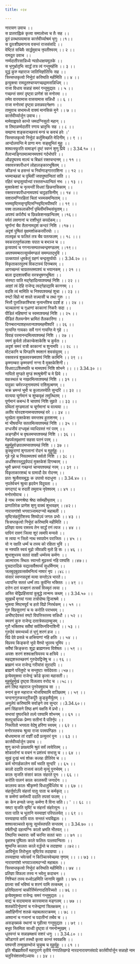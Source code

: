 ```yaml
---
title: ०३४

---
```

नारायण उवाच ।।  
स प्रातराह्निकं कृत्वा समालोच्य च तैः सह ।।  
दूतं प्रस्थापयामास कार्त्तवीर्य्याश्रमं भृगुः ।।१।।  
स दूतःशीघ्रमागत्य वसन्तं राजसंसदि ।।  
वेष्टितं सचिवैः सार्द्धमुवाच नृपतीश्वरम् ।। २ ।।  
रामदूत उवाच ।।  
नर्म्मदातीरसान्निध्ये न्यग्रोधाक्षयमूलके ।।  
स भृगुर्भ्रातृभिः सार्द्धं तत्र त्वं गन्तुमर्हसि ।। ३ ।।  
युद्धं कुरु महाराज जातिभिर्ज्ञातिभिः सह ।।  
त्रिस्सप्तकृत्वो निर्भूपां करिष्यति महीमिति ।। ४ ।।  
इत्युक्त्वा रामदूतश्चाप्यगच्छद्रामसन्निधिम् ।।  
राजा विधाय सन्नाहं समरं गन्तुमुद्यतः ।। ५ ।।  
गच्छन्तं समरं दृष्ट्वा प्राणेशं सा मनोरमा ।।  
तमेव वारयामास वासयामास सन्निधौ ।। ६ ।।  
राजा मनोरमां दृष्ट्वा प्रसन्नवदनेक्षणः ।।  
तामुवाच सभामध्ये वाक्यं मानसिकं मुने ।। ७ ।।  
कार्त्तवीर्य्यार्जुन उवाच।।  
मामेवाह्वयते कान्ते जमदग्निसुतो महान् ।।  
स तिष्ठन्नर्म्मदातीरे रणाय भ्रातृभिः सह ।। ८ ।।  
सम्प्राप्य शङ्कराच्छस्त्रं मन्त्रं च कवचं हरेः ।'  
त्रिस्सप्तकृत्वो निर्भूपां कर्तुमिच्छति मेदिनीम् ।। ९ ।।  
आन्दोलयन्ति मे प्राणा मनः सङ्क्षुभितं मुहुः ।।  
शश्वत्स्फुरति वामाङ्गं दृष्टं स्वप्नं शृणु प्रिये ।। 3.34.१० ।।  
तैलाभ्यङ्गितमात्मानमपश्यं गर्दभोपरि ।।  
औढपुष्पस्य माल्यं च बिभ्रतं रक्तचन्दनम् ।। ११ ।।  
रक्तवस्त्रपरीधानं लोहालङ्कारभूषितम् ।।  
क्रीडन्तं च हसन्तं च निर्वाणाङ्गारराशिना ।। १२ ।।  
भस्माच्छन्नां च पृथिवीं जपापुष्पान्वितां सति ।।  
रहितं चन्द्रसूर्य्याभ्यां रस्तसन्ध्यान्वितं नभः ।। १३ ।।  
मुक्तकेशां च नृत्यन्तीं विधवां छिन्ननासिकाम् ।।  
रक्तवस्त्रपरीधानामपश्यं चाट्टहासिनीम् ।। १४ ।।  
सशरामग्निरहितां चितां भस्मसमन्विताम् ।।  
भस्मवृष्टिमसृग्वृष्टिमग्निवृष्टिमपीश्वरि ।। १९ ।।  
पक्व तालफलाकीर्णां पृथिवीमस्थिसंयुताम्।।  
अपश्यं कर्परौघं च छिन्नकेशनखान्वितम् ।।१६।।  
पर्वतं लवणानां च राशीभूतं कपर्दकम्।।  
चूर्णानां चैव तैलानामदृशं कन्दरं निशि ।।१७।।  
अदृशं पुष्पितं वृक्षमशोककरवीरयोः ।।  
तालवृक्षं च फलितं तत्र चैव पतत्फलम् ।। १८ ।।।  
स्वकरात्पूर्णकलशः पपात च बभञ्ज च ।।  
इत्यपश्यं च गगनात्सम्पतच्चन्द्रमण्डलम् ।।१९।।  
अपश्यमम्बरात्सूर्य्यमण्डलं समम्पतद्भुवि ।।  
उल्कापातं धूमकेतुं ग्रहणं चन्द्रसूर्य्ययोः ।। 3.34.२० ।।  
विकृताकारपुरुषं विकटास्यं दिगम्बरम् ।।  
आगच्छन्तं चाग्रतस्तमपश्यं च भयानकम् ।। २१ ।।  
बाला द्वादशावर्षीया वस्त्रभूषणभूषिता ।।  
संरुष्टा याति मद्गेहादित्यपश्यमहं निशि ।। २२ ।।  
आज्ञां त्वं देहि राजेन्द्र त्वद्गेहाद्यामि काननम् ।।  
वदसि त्वं मामिति च निश्यपश्यमहं शुचा ।। २३ ।।  
रुष्टो विप्रो मां शपते सन्न्यासी च तथा गुरुः ।।  
भित्तौ पुत्तलिकाश्चित्रा नृत्यन्तीश्च ददर्श ह ।। २४ ।।  
चञ्चलानां च गृध्राणां काकानां निकरैः सदा ।।  
पीडितं महिषाणां च स्वमपश्यमहं निशि ।। २५ ।।  
पीडितं तैलयन्त्रेण भ्रामितं तैलकारिणा ।।  
दिगम्बरान्पाशहस्तानपश्यमहमीश्वरि ।। २६ ।।  
नृत्यन्ति गायकाः सर्वे गानं गायन्ति मे गृहे ।।  
विवाहं परमानन्दमित्यपश्यमहं निशि ।। २७ ।।  
रमणं कुर्वतो लोकान्केशाकेशि च कुर्वतः ।।  
अदृशं समरं रात्रौ काकानां च शुनामपि ।। २८ ।।  
मोटकानि च पिण्डानि श्मशानं शवसंयुतम् ।।  
रक्तवस्त्रं शुक्लवस्त्रमपश्यं निशि कामिनि ।। २९ ।।  
कृष्णाम्बरा कृष्णवर्णा नग्ना वै मुक्तकेशिनी।।  
विधवाऽऽश्लिष्यति च मामपश्यं निशि शोभने ।। ।। 3.34.३० ।।  
नापितो मुण्डते मुण्डं श्मश्रुश्रेणीं च मे प्रिये ।।  
वक्षःस्थलं च नखरमित्यपश्यमहं निशि ।। ३१ ।।  
पादुका चर्मरज्जूनामपश्यं राशिमुल्बणम् ।।  
चक्रं भ्रमन्तं भूमौ च कुलालस्येति सुन्दरि ।। ३२ ।।  
वात्यया घूर्णमानं च शुष्कवृक्षं तमुत्थितम् ।।  
पूर्णमानं कबन्धं वै चापश्यं निशि सुव्रते ।। ३३ ।।  
ग्रथितां मुण्डमालां च चूर्णमानां च वात्यया ।।  
अतीव घोरदशनामप्यपश्यमहं वरे ।। ३४ ।।  
भूतप्रेता मुक्तकेशा वमन्तश्व हुताशनम् ।।  
मां भीषयन्ति सततमित्यपश्यमहं निशि ।। ३५ ।।  
दग्धजीवं दग्धवृक्षं व्याधिग्रस्तं नरं परम् ।।  
अङ्गहीनं च वृषलमप्यपश्यमहं निशि ।। ३६ ।।  
गेहपर्वतवृक्षाणां सहसा पतनं परम् ।।  
मुहुर्मुहुर्वज्रपातमप्यपश्यमहं निशि ।। ३७ ।।  
कुक्कुराणां शृगालानां रोदनं च मुहुर्मुहुः ।।  
गृहे गृहे च नियतमपश्यं सर्वतो निशि ।। ३८ ।।  
अधश्शिरस्तूर्द्ध्वपादं मुक्तकेशं दिगम्बरम् ।।  
भूमौ भ्रमन्तं गच्छन्तं चाप्यपश्यमहं नरम् ।। ३९ ।।  
विकृताकारशब्दं च ग्रामादौ देव रोदनम् ।।  
प्रातः श्रुत्वैवावबुद्धः क उपायो वदाधुना ।। 3.34.४० ।।  
नृपतेर्वचनं श्रुत्वा हृदयेन विदूयता ।।  
सगद्गदं च रुदती तमुवाच नृपेश्वरम् ।। ४१ ।।  
मनोरमोवाच ।।  
हे नाथ रमणश्रेष्ठ श्रेष्ठ सर्वमहीभृताम् ।।  
प्राणातिरेक प्राणेश शृणु वाक्यं शुभावहम् ।।४२।।  
नारायणांशो भगवाञ्जामदग्न्यो महाबली ।।  
सृष्टिसंहर्तुरीशस्य शिष्योऽयं जगतः प्रभोः ।। ४३ ।।  
त्रिःसप्तकृत्वो निर्भूपां करिष्यामि महीमिति ।।  
प्रतिज्ञा यस्य रामस्य तेन सार्द्धं रणं त्यज ।। ४४ ।।  
पापिनं रावणं जित्वा शूरं त्वमपि मन्यसे ।।  
स त्वया न जितो नाथ स्वपापेन पराजितः ।। ४५ ।।  
यो न रक्षति धर्म्मं च तस्य को रक्षिता भुवि ।।  
स नश्यति स्वयं मूढो जीवन्नपि मृतो हि सः ।। ४६ ।।  
शुभाशुभस्य सततं साक्षी धर्म्मस्य कर्मणः ।।  
आत्मारामः स्थितः स्वान्तो मूढस्त्वं नहि पश्यसि ।।४७।।  
पुत्रदारादिकं यद्यत्सर्वैश्वर्य्यं सुधर्मिणाम् ।।  
जलबुद्बुदवत्सर्वमनित्यं नश्वरं नृप ।।४८।।  
संसारं स्वप्नसदृशं मत्वा सन्तोऽत्र भारते।।  
ध्यायन्ति सततं धर्म्मं तपः कुर्वन्ति भक्तितः ।। ४९ ।।  
दत्तेन दत्तं यज्ज्ञानं तत्सर्वं विस्मृतं त्वया ।।  
अस्ति चेद्विप्रहिंसायां कुबुद्धे त्वन्मनः कथम् ।। 3.34.५० ।।  
सुखार्थे मृगयां गत्वा तत्रोपोष्य द्विजाश्रमे ।।  
भुक्त्वा मिष्टमपूर्वं च हतो विप्रो निरर्थकम् ।। ५१ ।।  
गुरु विप्रसुराणां च यः करोति पराभवम् ।।  
अभीष्टदेवस्तं रुष्टो विपत्तिस्तस्य सन्निधौ ।। ५२ ।।  
स्मरणं कुरु राजेन्द्र दत्तात्रेयपदाम्बुजम् ।।  
गुरौ भक्तिश्च सर्वेषां सर्वविघ्नविनाशिनी ।। ५३ ।।  
गुरुदेवं समभ्यर्च्य तं भृगुं शरणं व्रज ।।  
विप्रे देवे प्रसन्ने च क्षत्त्रियाणां नहि क्षतिः ।। ५४ ।।  
विप्रस्य किङ्करो भूपो वैश्यो भूपस्य भूमिप ।।  
सर्वेषां किङ्कराः शूद्रा ब्राह्मणस्य विशेषतः ।। ५९ ।।  
अयशः शरणं शश्वत्क्षत्रियस्य च क्षत्रिये ।।  
महद्यशस्तच्छरणं गुरुदेवद्विजेषु च ।। ९६ ।।  
ब्राह्मणं भज राजेन्द्र गरीयांसं सुरादपि ।।  
ब्राह्मणे परितुष्टे च सन्तुष्टाः सर्वदेवताः।।५७।।  
इत्येवमुक्त्वा राजेन्द्रं क्रोडे कृत्वा महासती।।  
मुहुर्मुहुर्मुखं दृष्ट्वा विललाप रुरोद च ।।५८।।  
क्षणं तिष्ठ महाराज पुनरेवमुवाच सा ।।  
स्नानं कुरु महाराज भोजयिष्यामि वाञ्छितम् ।। ५९ ।।  
चन्दनागुरुकस्तूरीकर्पूरैः कुङ्कुमैर्युतम् ।।  
अनुलेपं करिष्यामि सर्वाङ्गे तव सुन्दर ।।3.34.६०।।  
क्षणं सिंहासने तिष्ठ क्षणं वक्षसि मे प्रभो।।  
सभायां पुष्परचिते तल्पे पश्यामि शोभनम् ।। ६१ ।।  
शतपुत्राधिकः प्रेम्णा सतीनां वै पतिर्नृप ।।  
निरूपितो भगवता वेदेषु हरिणा स्वयम् ।। ६२ ।।  
मनोरस्तवचः श्रुत्वा राजा परमपण्डितः ।।  
बोधयामास तां राज्ञीं ददौ प्रत्युत्तरं पुनः ।। ६३ ।।  
कार्त्तवीर्य्यार्जुन उवाच ।।  
शृणु कान्ते प्रवक्ष्यामि श्रुतं सर्वं त्वयेरितम् ।।  
शोकार्तानां च वचनं न प्रशंस्यं सभासु च ।। ६४ ।।  
सुखं दुःखं भयं शोकः कलहः प्रीतिरेव च ।।  
कर्म भोगार्हकालेन सर्वं भवति सुन्दरि ।। ६५ ।।  
कालो ददाति राजत्वं कालो मृत्युं पुनर्भवम् ।।  
कालः सृजति संसारं कालः संहरते पुनः ।। ६६ ।।  
करोति पालनं कालः कालरूपी जनार्दनः ।।  
कालस्य कालः श्रीकृष्णो विधातुर्विधिरेव च ।। ६७ ।।  
संहर्त्तुर्वाऽपि संहर्त्ता पातुः पाता च कर्मकृत् ।।  
स कर्मणां कर्मरूपी ददाति तपसां फलम् ।।  
कः केन हन्यते जन्तुः कर्मणा वै विना सति।। ' ।। ६८ ।।  
स्रष्टा सृजति सृष्टिं च संहर्त्ता संहरेत्पुनः ।।  
पाता पाति च भूतानि यस्याज्ञां परिपालयेत् ।। ६९ ।।  
यस्याज्ञया वाति वातः सन्ततं भयविह्वलः ।।  
शश्वत्सञ्चरते मृत्युः सूर्य्यस्तपति सन्ततम् ।। 3.34.७० ।।  
वर्षतीन्द्रो दहत्यग्निः कालो भ्रमति भीतवत् ।।  
तिष्ठन्ति स्थावराः सर्वे चरन्ति सततं चराः ।। ७१ ।।  
वृक्षाश्च पुष्पिताः काले फलितः पल्लवान्विताः ।।  
शुष्यन्ति कालतः काले वर्द्धन्ते च तदाज्ञया ।।७२।।  
आविर्भूता तिरोभूता सृष्टिरेव तदाज्ञया ।।  
तस्याज्ञया भवेत्सर्वं न किञ्चित्स्वेच्छया नृणाम् ।। ।। ७३ ।।  
नारायणांशो भगवाञ्जामदग्न्यो महाबलः ।।  
त्रिस्सप्तकृत्वो निर्भूपां करिष्यति महीमिति।। ७४ ।।  
प्रतिज्ञा विफला तस्य न भवेत्तु कदाचन ।।  
निश्चितं तस्य वध्योऽहमिति जानामि सुव्रते ।। ७५ ।।  
ज्ञात्वा सर्वं भविष्यं च शरणं यामि तत्कथम् ।।  
प्रतिष्ठितानां चाकीर्त्तिर्मरणादतिरिच्यते ।। ७६ ।।  
इत्येवमुक्त्वा राजेन्द्रः समरं गन्तुमुद्यतः ।।  
वाद्यं च वादयामास कारयामास मङ्गलम् ।। ७७ ।।  
शतकोटिर्नृपाणां च गजेन्द्राणां त्रिलक्षकम् ।।  
अक्षौहिणीनां शतकं महाबलपराक्रमम् ।। ७८ ।।  
अश्वानां च गजानां च पदातीनां तथैव च ।।  
असङ्ख्यकं रथानां च गृहीत्वा गन्तुमुद्यतः ।। ७९ ।।  
बभूव स्तिमिता साध्वी दृष्ट्वा तं गमनोन्मुखम् ।  
धृतवन्तं च सन्नाहमक्षयं सशरं धनुः ।। 3.34.८० ।।  
क्रीडागारे क्षणं तस्थौ कृत्वा कान्तं स्ववक्षसि ।।  
पश्यन्ती तन्मुखाम्भोजं चुचुम्ब च मुहुर्मुहुः ।। ८१ ।।  
इति श्रीब्रह्मवैवर्त्ते महापुराणे तृतीये गणपतिखण्डे नारदनारायणसंवादे कार्तवीर्यार्जुन सन्नाहो नाम चतुस्त्रिंशत्तमोऽध्यायः ।। ३४ ।।